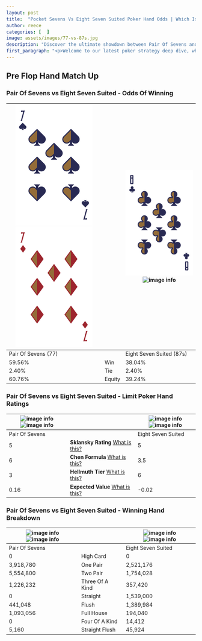```yaml
---
layout: post
title:  "Pocket Sevens Vs Eight Seven Suited Poker Hand Odds | Which Is The Better Hand In Poker? A Complete Guide"
author: reece
categories: [  ]
image: assets/images/77-vs-87s.jpg
description: "Discover the ultimate showdown between Pair Of Sevens and Eight Seven Suited in poker! Uncover the odds, strategies, and scenarios where one hand triumphs over the other. Get ready to up your poker game with this thrilling analysis."
first_paragraph: "<p>Welcome to our latest poker strategy deep dive, where we're pitting two distinct hands against each other in a high-stakes showdown: Pair Of Sevens vs Eight Seven Suited.</p><p>In the dynamic world of poker, every decision counts, and knowing which hand holds the upper hand is key to your success at the table.</p><p>In this article, we'll dissect these two hands, explore the scenarios where one dominates the other, and equip you with the knowledge to make strategic choices that can tip the odds in your favor.</p><p>Get ready to unravel the intriguing dynamics of these poker hands and elevate your game to new heights.</p>"
---
```




[comment]: # (sp0)

## Pre Flop Hand Match Up

<div class="table hand-ratings" markdown="1"> 



### Pair Of Sevens vs Eight Seven Suited - Odds Of Winning


    
| ![image info](assets/images/hand1/7.png) ![image info](assets/images/hand1/7o.png) |  | ![image info](assets/images/hand2/8.png) ![image info](assets/images/hand2/7s.png) |
| -------- | -------- | -------- |
| Pair Of Sevens (77) |  | Eight Seven Suited (87s) |
| 59.56% | Win | 38.04% |
| 2.40% | Tie | 2.40% |
| 60.76% | Equity | 39.24% |




[comment]: # (sp1)



### Pair Of Sevens vs Eight Seven Suited - Limit Poker Hand Ratings


    
| ![image info](https://www.riverpairs.com/assets/images/hand1/7.png) ![image info](https://www.riverpairs.com/assets/images/hand1/7o.png) |  | ![image info](https://www.riverpairs.com/assets/images/hand2/8.png) ![image info](https://www.riverpairs.com/assets/images/hand2/7s.png) |
| -------- | -------- | -------- |
| Pair Of Sevens |  | Eight Seven Suited |
| 5 | **Sklansky Rating** [What is this?](/sklansky-rating-explained) | 5 |
| 6 | **Chen Formula** [What is this?](/chen-formula-explained) | 3.5 |
| 3 | **Hellmuth Tier** [What is this?](/Hellmuth-tier-explained) | 6 |
| 0.16 | **Expected Value** [What is this?](/expected-value-explained) | -0.02 |




[comment]: # (sp2)



### Pair Of Sevens vs Eight Seven Suited - Winning Hand Breakdown


    
| ![image info](https://www.riverpairs.com/assets/images/hand1/7.png) ![image info](https://www.riverpairs.com/assets/images/hand1/7o.png) |  | ![image info](https://www.riverpairs.com/assets/images/hand2/8.png) ![image info](https://www.riverpairs.com/assets/images/hand2/7s.png) |
| -------- | -------- | -------- |
| Pair Of Sevens |  | Eight Seven Suited |
| 0 | High Card | 0 |
| 3,918,780 | One Pair | 2,521,176 |
| 5,554,800 | Two Pair | 1,754,028 |
| 1,226,232 | Three Of A Kind | 357,420 |
| 0 | Straight | 1,539,000 |
| 441,048 | Flush | 1,389,984 |
| 1,093,056 | Full House | 194,040 |
| 0 | Four Of A Kind | 14,412 |
| 5,160 | Straight Flush | 45,924 |




[comment]: # (sp3)



</div>

[comment]: # (sp4)



[comment]: # (sp5)

